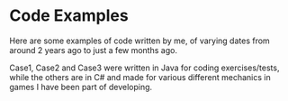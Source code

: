 # Code Examples

Here are some examples of code written by me, of varying dates from around 2 years ago to just a few months ago. 

Case1, Case2 and Case3 were written in Java for coding exercises/tests, while the others are in C# and made for various different mechanics in games I have been part of developing.
